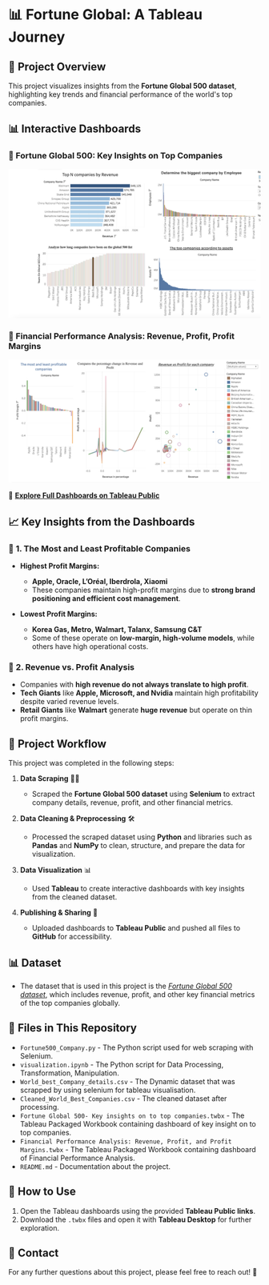 # 📊 Fortune Global: A Tableau Journey

## 📝 Project Overview  
This project visualizes insights from the **Fortune Global 500 dataset**, highlighting key trends and financial performance of the world's top companies. 

## 📊 Interactive Dashboards  

### 🔹 Fortune Global 500: Key Insights on Top Companies  
[![Dashboard Preview](images/dashboard-1.png)](https://public.tableau.com/shared/HPK2HY9XF?:display_count=n&:origin=viz_share_link)  

### 🔹 Financial Performance Analysis: Revenue, Profit, Profit Margins  
[![Dashboard Preview](images/dashboard-2.png)](https://public.tableau.com/app/profile/mohammad.fayez.ullah/viz/FinancialPerformanceAnalysisRevenueProfitandProfitMargins/FinancialPerformanceAnalysisRevenueProfitandProfitMargins)  

🔗 **[Explore Full Dashboards on Tableau Public](https://public.tableau.com/app/profile/mohammad.fayez.ullah/viz/FortuneGlobal500KeyInsightsintoTopCompanies/FortuneGlobal500KeyInsightsintoTopCompanies)**  


## 📈 Key Insights from the Dashboards  

### 🔹 **1. The Most and Least Profitable Companies**
- **Highest Profit Margins:**  
  - **Apple, Oracle, L’Oréal, Iberdrola, Xiaomi**  
  - These companies maintain high-profit margins due to **strong brand positioning and efficient cost management**.
  
- **Lowest Profit Margins:**  
  - **Korea Gas, Metro, Walmart, Talanx, Samsung C&T**  
  - Some of these operate on **low-margin, high-volume models**, while others have high operational costs.

### 🔹 **2. Revenue vs. Profit Analysis**
- Companies with **high revenue do not always translate to high profit**.
- **Tech Giants** like **Apple, Microsoft, and Nvidia** maintain high profitability despite varied revenue levels.
- **Retail Giants** like **Walmart** generate **huge revenue** but operate on thin profit margins.


## 🔄 Project Workflow  
This project was completed in the following steps:  

1. **Data Scraping** 🕵️‍♂️  
   - Scraped the **Fortune Global 500 dataset** using **Selenium** to extract company details, revenue, profit, and other financial metrics.  

2. **Data Cleaning & Preprocessing** 🛠️  
   - Processed the scraped dataset using **Python** and libraries such as **Pandas** and **NumPy** to clean, structure, and prepare the data for visualization.  

3. **Data Visualization** 📊  
   - Used **Tableau** to create interactive dashboards with key insights from the cleaned dataset.  

4. **Publishing & Sharing** 🚀  
   - Uploaded dashboards to **Tableau Public** and pushed all files to **GitHub** for accessibility.  
      

## 📊 Dataset
- The dataset that is used in this project is the *[Fortune Global 500 dataset](https://fortune.com/ranking/global500/)*, which includes revenue, profit, and other key financial metrics of the top companies globally.

## 📂 Files in This Repository  
- `Fortune500_Company.py` - The Python script used for web scraping with Selenium.
- `visualization.ipynb` - The Python script for Data Processing, Transformation, Manipulation.
- `World_best_Company_details.csv` - The Dynamic dataset that  was scrapped by using selenium for tableau visualisation.
- `Cleaned_World_Best_Companies.csv` - The cleaned dataset after processing.
- `Fortune Global 500- Key insights on to top companies.twbx` - The Tableau Packaged Workbook containing dashboard of key insight on to top companies.
- `Financial Performance Analysis: Revenue, Profit, and Profit Margins.twbx` - The Tableau Packaged Workbook containing dashboard of Financial Performance Analysis.
- `README.md` - Documentation about the project.

## 🚀 How to Use  
1. Open the Tableau dashboards using the provided **Tableau Public links**.  
2. Download the `.twbx` files and open it with **Tableau Desktop** for further exploration.

## 📢 Contact

For any further questions about this project, please feel free to reach out! 🚀  


